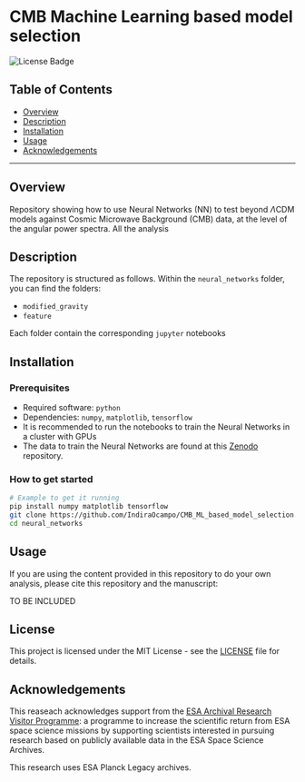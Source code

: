 # CMB Machine Learning based model selection

![License Badge](https://img.shields.io/badge/license-MIT-brightgreen.svg)  


## Table of Contents

- [Overview](#overview)
- [Description](#Description)
- [Installation](#installation)
- [Usage](#usage)
- [Acknowledgements](#acknowledgements)

---

## Overview

Repository showing how to use Neural Networks (NN) to test beyond $\Lambda$CDM models against Cosmic Microwave Background (CMB) data, at the level of the angular power spectra. All the analysis 

## Description 

The repository is structured as follows. Within the `neural_networks` folder, you can find the folders:

- `modified_gravity`
- `feature`

Each folder contain the corresponding `jupyter` notebooks 

## Installation

### Prerequisites

- Required software: `python`
- Dependencies: `numpy`, `matplotlib`, `tensorflow`
- It is recommended to run the notebooks to train the Neural Networks in a cluster with GPUs
- The data to train the Neural Networks are found at this [Zenodo]() repository.

### How to get started

```bash
# Example to get it running
pip install numpy matplotlib tensorflow
git clone https://github.com/IndiraOcampo/CMB_ML_based_model_selection.git
cd neural_networks
```

## Usage

If you are using the content provided in this repository to do your own analysis, please cite this repository and the manuscript:

TO BE INCLUDED

## License

This project is licensed under the MIT License - see the [LICENSE](https://github.com/IndiraOcampo/CMB_ML_based_model_selection/blob/main/LICENSE) file for details.

## Acknowledgements

This reaseach acknowledges support from the [ESA Archival Research Visitor Programme](https://www.cosmos.esa.int/web/esdc/visitor-programme): a programme to increase the scientific return from ESA space science missions by supporting scientists interested in pursuing research based on publicly available data in the ESA Space Science Archives. 

This research uses ESA Planck Legacy archives. 



